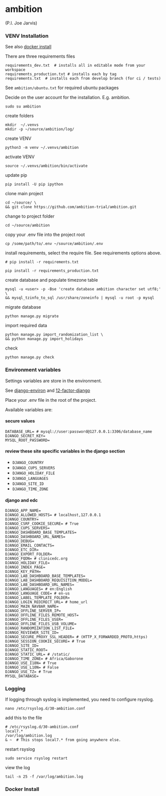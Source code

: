 # ambition

(P.I. Joe Jarvis)


### VENV Installation

See also [docker install](#docker-install)

There are three requirements files 

    requirements_dev.txt  # installs all in editable mode from your workspace 
    requirements_production.txt # installs each by tag
    requirements.txt  # installs each from develop branch (for ci / tests)

See `ambition/ubuntu.txt` for required ubuntu packages

Decide on the user account for the installation. E.g. ambition. 

    sudo su ambition

create folders

    mkdir  ~/.venvs
    mkdir -p ~/source/ambition/log/
    
create VENV

    python3 -m venv ~/.venvs/ambition
    
activate VENV

    source ~/.venvs/ambition/bin/activate
    
update pip

    pip install -U pip ipython
    
clone main project

    cd ~/source/ \
    && git clone https://github.com/ambition-trial/ambition.git

change to project folder

    cd ~/source/ambition

copy your .env file into the project root

    cp /some/path/to/.env ~/source/ambition/.env
    
install requirements, select the require file. See requirements options above.

    # pip install -r requirements.txt
    
    pip install -r requirements_production.txt

 create database and populate timezone table

    mysql -u <user> -p -Bse 'create database ambition character set utf8;' \
    && mysql_tzinfo_to_sql /usr/share/zoneinfo | mysql -u root -p mysql
    
migrate database

    python manage.py migrate
    
import required data

    python manage.py import_randomization_list \
    && python manage.py import_holidays
    
check
    
    python manage.py check


### Environment variables

Settings variables are store in the environment.

See [django-environ](https://github.com/joke2k/django-environ) and [12-factor-django](http://www.wellfireinteractive.com/blog/easier-12-factor-django/)

Place your .env file in the root of the project.

Available variables are:

#### secure values

    DATABASE_URL= # mysql://user:password@127.0.0.1:3306/database_name
    DJANGO_SECRET_KEY=
    MYSQL_ROOT_PASSWORD=

#### review these site specific variables in the django section
* `DJANGO_COUNTRY`
* `DJANGO_CUPS_SERVERS`
* `DJANGO_HOLIDAY_FILE`
* `DJANGO_LANGUAGES`
* `DJANGO_SITE_ID`
* `DJANGO_TIME_ZONE`

#### django and edc

    DJANGO_APP_NAME=
    DJANGO_ALLOWED_HOSTS= # localhost,127.0.0.1
    DJANGO_COUNTRY=
    DJANGO_CSRF_COOKIE_SECURE= # True
    DJANGO_CUPS_SERVERS=
    DJANGO_DASHBOARD_BASE_TEMPLATES=
    DJANGO_DASHBOARD_URL_NAMES=
    DJANGO_DEBUG=
    DJANGO_EMAIL_CONTACTS=
    DJANGO_ETC_DIR=
    DJANGO_EXPORT_FOLDER=
    DJANGO_FQDN= # clinicedc.org
    DJANGO_HOLIDAY_FILE=
    DJANGO_INDEX_PAGE=
    DJANGO_KEY_PATH=
    DJANGO_LAB_DASHBOARD_BASE_TEMPLATES=
    DJANGO_LAB_DASHBOARD_REQUISITION_MODEL=
    DJANGO_LAB_DASHBOARD_URL_NAMES=
    DJANGO_LANGUAGES= # en:English
    DJANGO_LANGUAGE_CODE= # en-us
    DJANGO_LABEL_TEMPLATE_FOLDER=
    DJANGO_LOGIN_REDIRECT_URL= # home_url
    DJANGO_MAIN_NAVBAR_NAME=
    DJANGO_OFFLINE_SERVER_IP=
    DJANGO_OFFLINE_FILES_REMOTE_HOST=
    DJANGO_OFFLINE_FILES_USER=
    DJANGO_OFFLINE_FILES_USB_VOLUME=
    DJANGO_RANDOMIZATION_LIST_FILE=
    DJANGO_REVIEWER_SITE_ID=
    DJANGO_SECURE_PROXY_SSL_HEADER= # (HTTP_X_FORWARDED_PROTO,https)
    DJANGO_SESSION_COOKIE_SECURE= # True
    DJANGO_SITE_ID=
    DJANGO_STATIC_ROOT=
    DJANGO_STATIC_URL= # /static/
    DJANGO_TIME_ZONE= # Africa/Gaborone
    DJANGO_USE_I18N= # True
    DJANGO_USE_L10N= # False
    DJANGO_USE_TZ= # True
    MYSQL_DATABASE=


### Logging
 
 If logging through syslog is implemented, you need to configure rsyslog.
 
    nano /etc/rsyslog.d/30-ambition.conf
 
 add this to the file
 
    # /etc/rsyslog.d/30-ambition.conf
    local7.*                                             /var/log/ambition.log
    & ~  # This stops local7.* from going anywhere else.

 restart rsyslog
 
    sudo service rsyslog restart
 
 view the log
 
    tail -n 25 -f /var/log/ambition.log

### Docker Install
